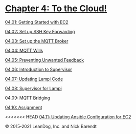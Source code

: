 # [Chapter 4: To the Cloud!](04.md)

[04.01: Getting Started with EC2](04.01_Getting_Started_with_EC2/README.md)

[04.02: Set up SSH Key Forwarding](04.02_Set_Up_Key_Forwarding/README.md)

[04.03: Set up the MQTT Broker](04.03_Set_Up_Mqtt_Broker/README.md)

[04.04: MQTT Wills](04.04_Mqtt_Wills/README.md)

[04.05: Preventing Unwanted Feedback](04.05_Preventing_Unwanted_Feedback/README.md)

[04.06: Introduction to Supervisor](04.06_Supervisord/README.md)

[04.07: Updating Lampi Code](04.07_Updating_Lampi_Code/README.md)

[04.08: Supervisor for Lampi](04.08_Supervisor_for_Lampi/README.md)

[04.09: MQTT Bridging](04.09_Mqtt_Bridging/README.md)

[04.10: Assignment](04.10_Assignment/README.md)

<<<<<<< HEAD
[04.11: Updating Ansible Configuration for EC2](04.11_Updating_Ansible_Configuration_for_EC2/README.md)

&copy; 2015-2021 LeanDog, Inc. and Nick Barendt
